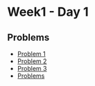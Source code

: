 # Week1 - Day 1

## Problems
- [Problem 1](https://github.com/amirkhan1092/PIPTP-Prep-2025/blob/main/Week1/Day1/solution1.md)
- [Problem 2](https://github.com/amirkhan1092/PIPTP-Prep-2025/blob/main/Week1/Day1/solution2.md)
- [Problem 3 ](https://github.com/amirkhan1092/PIPTP-Prep-2025/blob/main/Week1/Day1/solution3.md)
- [Problems](https://github.com/chirag-141/PIPTP-Prep-2025/blob/main/Week1/Day1/Solutions.md)
